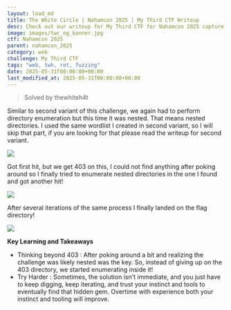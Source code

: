 ```yaml
---
layout: load_md
title: The White Circle | Nahamcon 2025 | My Third CTF Writeup
desc: Check out our writeup for My Third CTF for Nahamcon 2025 capture the flag competition.
image: images/twc_og_banner.jpg
ctf: Nahamcon 2025
parent: nahamcon_2025
category: web
challenge: My Third CTF
tags: "web, twh, rot, fuzzing"
date: 2025-05-31T00:00:00+00:00
last_modified_at: 2025-05-31T00:00:00+00:00
---
```



> Solved by thewhiteh4t

Similar to second variant of this challenge, we again had to perform directory enumeration but this time it was nested. That means nested directories. I used the same wordlist I created in second variant, so I will skip that part, if you are looking for that please read the writeup for second variant.


![](https://i.imgur.com/jYbH1Iy.png)


Got first hit, but we get 403 on this, I could not find anything after poking around so I finally tried to enumerate nested directories in the one I found and got another hit!


![](https://i.imgur.com/7yYPqtg.png)


After several iterations of the same process I finally landed on the flag directory! 


![](https://i.imgur.com/O6KpGaR.png)


**Key Learning and Takeaways**


- Thinking beyond 403 : After poking around a bit and realizing the challenge was likely nested was the key. So, instead of giving up on the 403 directory, we started enumerating inside it!
- Try Harder : Sometimes, the solution isn't immediate, and you just have to keep digging, keep iterating, and trust your instinct and tools to eventually find that hidden gem. Overtime with experience both your instinct and tooling will improve.

